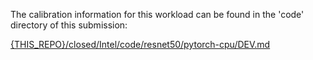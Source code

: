 The calibration information for this workload can be found in the 'code' directory of this submission:

[{THIS_REPO}/closed/Intel/code/resnet50/pytorch-cpu/DEV.md](/closed/Intel/code/resnet50/pytorch-cpu/DEV.md)
